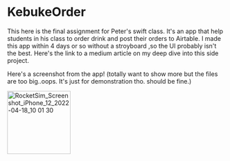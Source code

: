 # KebukeOrder

This here is the final assignment for Peter's swift class. It's an app that help students in his class to order drink and post their orders to Airtable.
I made this app within 4 days or so without a stroyboard ,so the UI probably isn't the best.
Here's the link to a medium article on my deep dive into this side project.

Here's a screenshot from the app! (totally want to show more but the files are too big..oops. It's just for demonstration tho. should be fine.)

<img width="146" alt="RocketSim_Screenshot_iPhone_12_2022-04-18_10 01 30" src="https://user-images.githubusercontent.com/51900885/163743162-d08dde70-51ab-48a6-a923-470a992ff361.png">

